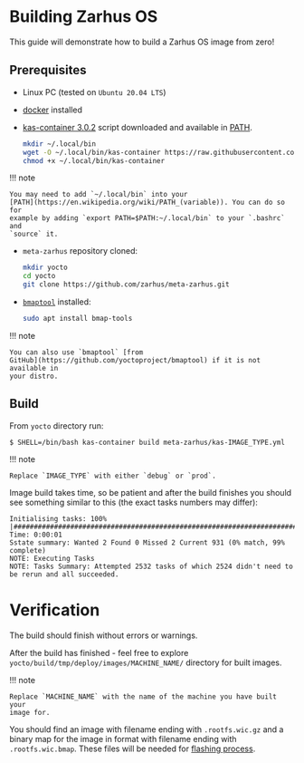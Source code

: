 # Building Zarhus OS

<!--
TODO: scalable way to build different images (e.g. with WebKit or without
WebKit support) for different platforms.
-->

This guide will demonstrate how to build a Zarhus OS image from zero!

## Prerequisites

* Linux PC (tested on `Ubuntu 20.04 LTS`)
* [docker](https://docs.docker.com/engine/install/ubuntu/) installed
* [kas-container
  3.0.2](https://raw.githubusercontent.com/siemens/kas/3.0.2/kas-container)
  script downloaded and available in
  [PATH](https://en.wikipedia.org/wiki/PATH_(variable)).

    ```bash
    mkdir ~/.local/bin
    wget -O ~/.local/bin/kas-container https://raw.githubusercontent.com/siemens/kas/3.0.2/kas-container
    chmod +x ~/.local/bin/kas-container
    ```

!!! note

    You may need to add `~/.local/bin` into your
    [PATH](https://en.wikipedia.org/wiki/PATH_(variable)). You can do so for
    example by adding `export PATH=$PATH:~/.local/bin` to your `.bashrc` and
    `source` it.

* `meta-zarhus` repository cloned:

    ```bash
    mkdir yocto
    cd yocto
    git clone https://github.com/zarhus/meta-zarhus.git
    ```

* [`bmaptool`](https://docs.yoctoproject.org/dev-manual/bmaptool.html)
  installed:

    ```bash
    sudo apt install bmap-tools
    ```

!!! note

    You can also use `bmaptool` [from
    GitHub](https://github.com/yoctoproject/bmaptool) if it is not available in
    your distro.

## Build

From `yocto` directory run:

```shell
$ SHELL=/bin/bash kas-container build meta-zarhus/kas-IMAGE_TYPE.yml
```

!!! note

    Replace `IMAGE_TYPE` with either `debug` or `prod`.

Image build takes time, so be patient and after the build finishes you should see
something similar to this (the exact tasks numbers may differ):

```shell
Initialising tasks: 100% |###########################################################################################| Time: 0:00:01
Sstate summary: Wanted 2 Found 0 Missed 2 Current 931 (0% match, 99% complete)
NOTE: Executing Tasks
NOTE: Tasks Summary: Attempted 2532 tasks of which 2524 didn't need to be rerun and all succeeded.
```

# Verification

The build should finish without errors or warnings.

After the build has finished - feel free to explore
`yocto/build/tmp/deploy/images/MACHINE_NAME/` directory for built images.

!!! note

    Replace `MACHINE_NAME` with the name of the machine you have built your
    image for.

You should find an image with filename ending with `.rootfs.wic.gz` and a binary
map for the image in format with filename ending with `.rootfs.wic.bmap`. These
files will be needed for [flashing process](./flashing.md).
